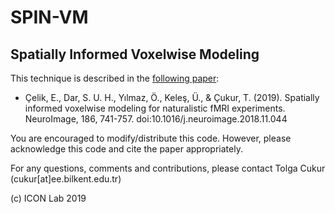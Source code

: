 # SPIN-VM
## Spatially Informed Voxelwise Modeling

This technique is described in the [following paper](https://www.sciencedirect.com/science/article/pii/S1053811918321256):
* Çelik, E., Dar, S. U. H., Yılmaz, Ö., Keleş, Ü., & Çukur, T. (2019). Spatially informed voxelwise modeling for naturalistic fMRI experiments. NeuroImage, 186, 741-757. doi:10.1016/j.neuroimage.2018.11.044

You are encouraged to modify/distribute this code. However, please acknowledge this code and cite the paper appropriately. 

For any questions, comments and contributions, please contact Tolga Cukur (cukur[at]ee.bilkent.edu.tr)

(c) ICON Lab 2019
